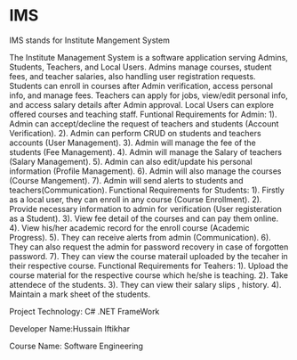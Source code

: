 # IMS
IMS stands for Institute Mangement System

The Institute Management System is a software application serving Admins, Students, Teachers, and Local Users. Admins manage courses, student fees, and teacher salaries, also handling user registration requests. Students can enroll in courses after Admin verification, access personal info, and manage fees. Teachers can apply for jobs, view/edit personal info, and access salary details after Admin approval. Local Users can explore offered courses and teaching staff.
Funtional Requirements for Admin:
1). Admin can accept/decline the request of teachers and students (Account Verification).
2). Admin can perform CRUD on students and teachers accounts (User Management).
3). Admin will manage the fee of the students (Fee Management).
4). Admin will manage the Salary of teachers (Salary Management).
5). Admin can also edit/update his personal information (Profile Management).
6). Admin will also manage the courses (Course Mangement).
7). Admin will send alerts to students and teachers(Communication).
Functional Requirements for Students:
1). Firstly as a local user, they can enroll in any course (Course Enrollment).
2). Provide necessary information to admin for verification (User registeration as a Student).
3). View fee detail of the courses and can pay them online.
4). View his/her academic record for the enroll course (Academic Progress).
5). They can receive alerts from admin (Communication).
6). They can also request the admin for password recovery in case of forgotten password.
7). They can view the course materail uploaded by the tecaher in their respective course.
Functional Requirements for Teahers:
1). Upload the course material for the respective course which he/she is teaching.
2). Take attendece of the students.
3). They can view their salary slips , history.
4). Maintain a mark sheet of the students.

Project Technology: C# .NET FrameWork

Developer Name:Hussain Iftikhar

Course Name: Software Engineering 


